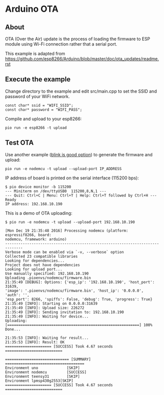 
# Arduino OTA

## About

OTA (Over the Air) update is the process of loading the firmware to ESP module using Wi-Fi connection rather that a serial port. 

This example is adapted from https://github.com/esp8266/Arduino/blob/master/doc/ota_updates/readme.rst

## Execute the example

Change directory to the example and edit src/main.cpp to set the SSID and password of your WiFi network.

    const char* ssid = "WIFI_SSID";                                                                                          
    const char* password = "WIFI_PASS";  

Compile and upload to your esp8266:

    pio run -e esp8266 -t upload

## Test OTA

Use another example ([blink is good option](https://github.com/platformio/platformio-examples/tree/develop/wiring-blink)) to generate the firmware and upload:

    pio run -e nodemcu -t upload --upload-port IP_ADDRESS

IP address of board is printed on the serial interface (115200 bps):

```
$ pio device monitor -b 115200
--- Miniterm on /dev/ttyUSB0  115200,8,N,1 ---
--- Quit: Ctrl+C | Menu: Ctrl+T | Help: Ctrl+T followed by Ctrl+H ---
Ready
IP address: 192.168.10.190
```

This is a demo of OTA uploading:

```
$ pio run -e nodemcu -t upload --upload-port 192.168.10.190

[Mon Dec 19 21:35:48 2016] Processing nodemcu (platform: espressif8266, board:
nodemcu, framework: arduino)
------------------------------------------------------------------------------
Verbose mode can be enabled via `-v, --verbose` option
Collected 23 compatible libraries
Looking for dependencies...
Project does not have dependencies
Looking for upload port...
Use manually specified: 192.168.10.190
Uploading .pioenvs/nodemcu/firmware.bin
21:35:49 [DEBUG]: Options: {'esp_ip': '192.168.10.190', 'host_port': 31639,
'image': '.pioenvs/nodemcu/firmware.bin', 'host_ip': '0.0.0.0', 'auth': '',
'esp_port': 8266, 'spiffs': False, 'debug': True, 'progress': True}
21:35:49 [INFO]: Starting on 0.0.0.0:31639
21:35:49 [INFO]: Upload size: 226272
21:35:49 [INFO]: Sending invitation to: 192.168.10.190
21:35:49 [INFO]: Waiting for device...
Uploading: [============================================================] 100%
Done...

21:35:53 [INFO]: Waiting for result...
21:35:53 [INFO]: Result: OK
===================== [SUCCESS] Took 4.67 seconds ==========================

============================= [SUMMARY] ====================================
Environment uno          	[SKIP]
Environment nodemcu      	[SUCCESS]
Environment teensy31     	[SKIP]
Environment lpmsp430g2553[SKIP]
===================== [SUCCESS] Took 4.67 seconds ==========================
```



